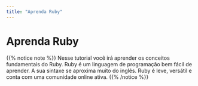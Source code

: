 ```yaml
---
title: "Aprenda Ruby"
---
```


# Aprenda Ruby

{{% notice note %}}
Nesse tutorial você irá aprender os conceitos fundamentais do Ruby. Ruby é um linguagem de programação bem fácil de aprender. A sua sintaxe se aproxima muito do inglês. Ruby é leve, versátil e conta com uma comunidade online ativa.
{{% /notice %}}